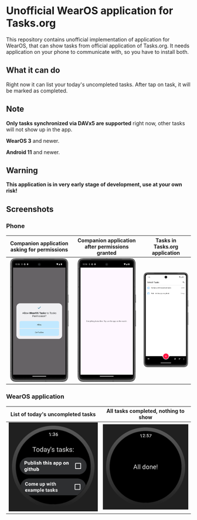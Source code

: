 # Unofficial WearOS application for Tasks.org

This repository contains unofficial implementation of application for WearOS, that can show tasks from official application of Tasks.org. It needs application on your phone to communicate with, so you have to install both.

## What it can do

Right now it can list your today's uncompleted tasks. After tap on task, it will be marked as completed.

## Note

**Only tasks synchronized via DAVx5 are supported** right now, other tasks will not show up in the app.

**WearOS 3** and newer.

**Android 11** and newer.

## Warning

**This application is in very early stage of development, use at your own risk!**

## Screenshots

### Phone

|         Companion application asking for permissions         |       Companion application after permissions granted       |                Tasks in Tasks.org application                |
| :----------------------------------------------------------: | :---------------------------------------------------------: | :----------------------------------------------------------: |
| <img src="Screenshots/PhonePersmission.png" style="zoom: 33%;" /> | <img src="Screenshots/PhoneReady.png" style="zoom: 33%;" /> | <img src="Screenshots/PhoneTaskList.png" style="zoom:33%;" /> |

### WearOS application

|  List of today's uncompleted tasks  | All tasks completed, nothing to show |
| :---------------------------------: | :----------------------------------: |
| ![](Screenshots/WearOSTaskList.png) |  ![](Screenshots/WearOSAllDone.png)  |

